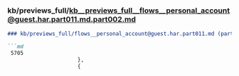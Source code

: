 ### kb/previews_full/kb__previews_full__flows__personal_account@guest.har.part011.md.part002.md

```md
### kb/previews_full/flows__personal_account@guest.har.part011.md (part 002)

```md
 5705
                      },
                      {
 
```

```

```
